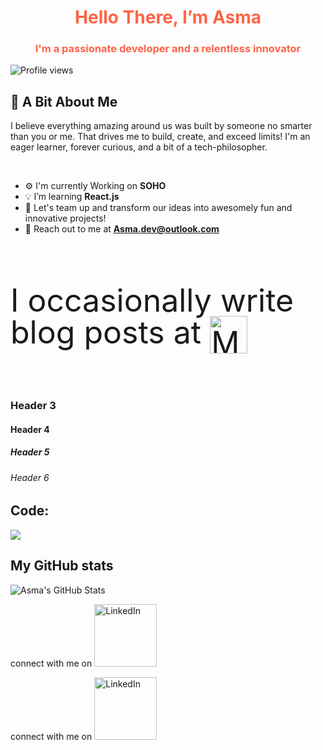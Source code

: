 

<h1 align="center" style="color:#ff6347;">Hello There, I’m Asma</h1>
<h3 align="center" style="color:#ff6347;">I'm a passionate developer and a relentless innovator</h3>

![Profile views](https://komarev.com/ghpvc/?username=asma-mo&color=blue)

## 🌟 A Bit About Me
I believe everything amazing around us was built by someone no smarter than you or me. That drives me to build, create, and exceed limits! I'm an eager learner, forever curious, and a bit of a tech-philosopher.

<br>

- ⚙️ I'm currently Working on **SOHO**
- 💡 I’m learning **React.js**
- 🚀 Let's team up and transform our ideas into awesomely fun and innovative projects!
- 💬 Reach out to me at  **[Asma.dev@outlook.com](mailto:Asma.dev@outlook.com)** 


<br>

<p style="font-size: 50px; line-height: 50px; display: inline-block; vertical-align: middle;">
  I occasionally write blog posts at
  <a href="https://medium.com/@asma.mo" style="display: inline-block; vertical-align: middle;">
  <img src="https://img.shields.io/badge/Medium-black?style=flat-square&logo=medium" height="60" alt="Medium"/>
</a>
</p>



### Header 3
#### Header 4
##### Header 5
###### Header 6

## Code:
<img src="https://wakatime.com/share/@asma_mo/5a492eee-9007-454b-be1d-8a216aef15a1.png" />


## My GitHub stats
![Asma's GitHub Stats](https://github-readme-stats.vercel.app/api?username=asma-mo)


connect with me on <a href="https://www.linkedin.com/in/asma-alhadran/">
  <img src="https://img.shields.io/badge/LinkedIn-blue?style=flat-square&logo=linkedin" width="100" alt="LinkedIn"/>
</a>

connect with me on <a href="https://www.linkedin.com/in/asma-alhadran/">
  <img src="https://img.shields.io/badge/Medium?style=flat-square&logo=medium" width="100" alt="LinkedIn"/>
</a>
